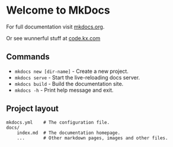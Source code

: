 # Welcome to MkDocs

For full documentation visit [mkdocs.org](https://www.mkdocs.org).

Or see wunnerful stuff at [code.kx.com](https://code.kx.com/)

## Commands

* `mkdocs new [dir-name]` - Create a new project.
* `mkdocs serve` - Start the live-reloading docs server.
* `mkdocs build` - Build the documentation site.
* `mkdocs -h` - Print help message and exit.

## Project layout

    mkdocs.yml    # The configuration file.
    docs/
        index.md  # The documentation homepage.
        ...       # Other markdown pages, images and other files.
